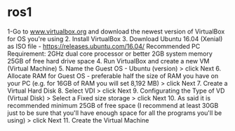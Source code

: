 # ros1
1-Go to www.virtualbox.org and download the newest version of VirtualBox for OS you're using  2. Install VirtualBox  3. Download Ubuntu 16.04 (Xenial) as ISO file - https://releases.ubuntu.com/16.04/  Recommended PC Requirement:  2GHz dual core processor or better 2GB system memory 25GB of free hard drive space 4. Run VirtualBox and create a new VM (Virtual Machine)  5. Name the Guest OS - Ubuntu (version) > click Next   6. Allocate RAM for Guest OS - preferable half the size of RAM you have on your PC (e.g. for 16GB of RAM you will set 8,192 MB) > click Next   7. Create a Virtual Hard Disk   8. Select VDI > click Next   9. Configurating the Type of VD (Virtual Disk) > Select a Fixed size storage > click Next   10. As said it is recommended minimum 25GB of free space (I recommend at least 30GB just to be sure that you'll have enough space for all the programs you'll be using) > click Next   11. Create the Virtual Machine
